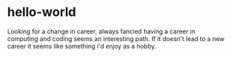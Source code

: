 # hello-world
Looking for a change in career, always fancied having a career in computing and coding seems an interesting path. If it doesn't lead to a new career it seems like something i'd enjoy as a hobby.
